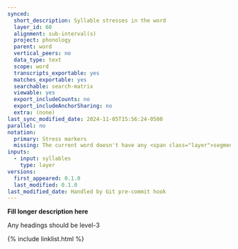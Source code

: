 ```yaml
---
synced:
  short_description: Syllable stresses in the word
  layer_id: 60
  alignment: sub-interval(s)
  project: phonology
  parent: word
  vertical_peers: no
  data_type: text
  scope: word
  transcripts_exportable: yes
  matches_exportable: yes
  searchable: search-matrix
  viewable: yes
  export_includeCounts: no
  export_includeAnchorSharing: no
  extra: (none)
last_sync_modified_date: 2024-11-05T15:56:24-0500
parallel: no
notation:
  primary: Stress markers
  missing: The current word doesn't have any <span class="layer">segment</span> annotations
inputs:
  - input: syllables
    type: layer
versions:
  first_appeared: 0.1.0
  last_modified: 0.1.0
last_modified_date: Handled by Git pre-commit hook
---
```


**Fill longer description here**

Any headings should be level-3


{% include linklist.html %}
